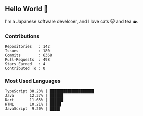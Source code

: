## Hello World 👋

I'm a Japanese software developer, and I love cats 😺 and tea 🫖.

### Contributions

    Repositories   : 142
    Issues         : 180
    Commits        : 6368
    Pull-Requests  : 498
    Stars Earned   : 4
    Contributed To : 0

### Most Used Languages

    TypeScript 38.23% | ████████████████████
    Java       12.37% | ██████
    Dart       11.65% | ██████
    HTML       10.21% | █████
    JavaScript  9.20% | ████▌
